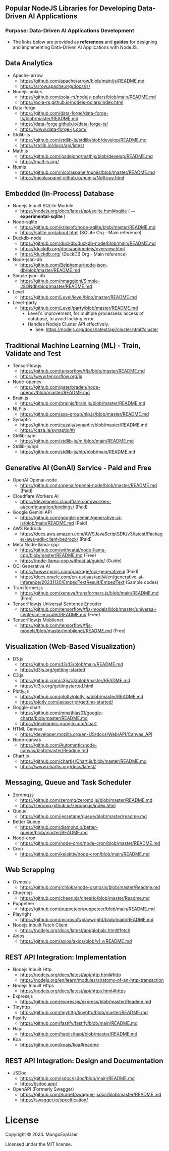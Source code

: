 ## Popular NodeJS Libraries for Developing Data-Driven AI Applications

### Purpose: Data-Driven AI Applications Development                                                                                          
- The links below are provided as <strong>references</strong> and <strong>guides</strong> for designing and implementing Data-Driven AI Applications with NodeJS.
    
 
## Data Analytics 
- Apache-arrow 
  * https://github.com/apache/arrow/blob/main/js/README.md
  * https://arrow.apache.org/docs/js/<br>
- Nodejs-polars
  * https://github.com/pola-rs/nodejs-polars/blob/main/README.md
  * https://pola-rs.github.io/nodejs-polars/index.html
- Data-forge
  * https://github.com/data-forge/data-forge-ts/blob/master/README.md
  * https://data-forge.github.io/data-forge-ts/
  * https://www.data-forge-js.com/
- Stdlib-js
  * https://github.com/stdlib-js/stdlib/blob/develop/README.md
  * https://stdlib.io/docs/api/latest
- Math.js
  * https://github.com/josdejong/mathjs/blob/develop/README.md
  * https://mathjs.org/
- Numjs
  * https://github.com/nicolaspanel/numjs/blob/master/README.md
  * https://nicolaspanel.github.io/numjs/NdArray.html

  

## Embedded (In-Process) Database
- Nodejs Inbuilt SQLite Module
  * https://nodejs.org/docs/latest/api/sqlite.html#sqlite ( <strong> --experimental-sqlite </strong> )
- Node-sqlite
  * https://github.com/kriasoft/node-sqlite/blob/master/README.md
  * https://sqlite.org/about.html  (SQLite Org - Main reference)
- Duckdb-node
  * https://github.com/duckdb/duckdb-node/blob/main/README.md
  * https://duckdb.org/docs/api/nodejs/overview.html
  * https://duckdb.org/ (DuckDB Org - Main reference)
- Node-json-db
  * https://github.com/Belphemur/node-json-db/blob/master/README.md
- Simple-json-db
  * https://github.com/nmaggioni/Simple-JSONdb/blob/master/README.md
- Level
  * https://github.com/Level/level/blob/master/README.md
- Level-party
  * https://github.com/Level/party/blob/master/README.md
    * Level's improvement, for multiple processess access of database, to avoid locking error.
    * Handles Nodejs Cluster API effectively.
      * See: https://nodejs.org/docs/latest/api/cluster.html#cluster


## Traditional Machine Learning (ML) - Train, Validate and Test
- TensorFlow.js
  * https://github.com/tensorflow/tfjs/blob/master/README.md
  * https://www.tensorflow.org/js
- Node-opencv
  * https://github.com/peterbraden/node-opencv/blob/master/README.md
- Brain.js
  * https://github.com/brainjs/brain.js/blob/master/README.md
- NLP.js
  * https://github.com/axa-group/nlp.js/blob/master/README.md
- Synaptic
  * https://github.com/cazala/synaptic/blob/master/README.md
  * https://caza.la/synaptic/#/
- Stdlib-js/ml
  * https://github.com/stdlib-js/ml/blob/main/README.md
- Stdlib-js/npl
  * https://github.com/stdlib-js/nlp/blob/main/README.md


## Generative AI (GenAI) Service - Paid and Free
- OpenAI Openai-node
  * https://github.com/openai/openai-node/blob/master/README.md (Paid)
- Cloudflare Workers AI
  * https://developers.cloudflare.com/workers-ai/configuration/bindings/ (Paid)
- Google Gemini API
  * https://github.com/google-gemini/generative-ai-js/blob/main/README.md (Paid)
- AWS Bedrock
  * https://docs.aws.amazon.com/AWSJavaScriptSDK/v3/latest/Package/-aws-sdk-client-bedrock/ (Paid)
- Meta Node-llama-cpp
  * https://github.com/withcatai/node-llama-cpp/blob/master/README.md (Free)
  * https://node-llama-cpp.withcat.ai/guide/  (Guide)
- OCI Generative AI
  * https://www.npmjs.com/package/oci-generativeai (Paid)
  * https://docs.oracle.com/en-us/iaas/api/#/en/generative-ai-inference/20231130/EmbedTextResult/EmbedText (Sample codes) 
- Transformer.js
  * https://github.com/xenova/transformers.js/blob/main/README.md (Free)
- TensorFlow.js Universal Sentence Encoder 
  * https://github.com/tensorflow/tfjs-models/blob/master/universal-sentence-encoder/README.md (Free)
- TensorFlow.js Mobilenet
  * https://github.com/tensorflow/tfjs-models/blob/master/mobilenet/README.md (Free)



## Visualization (Web-Based Visualization)
- D3.js
  * https://github.com/d3/d3/blob/main/README.md
  * https://d3js.org/getting-started
- C3.js
  * https://github.com/c3js/c3/blob/master/README.md
  * https://c3js.org/gettingstarted.html
- Plotly.js
  * https://github.com/plotly/plotly.js/blob/master/README.md
  * https://plotly.com/javascript/getting-started/
- Goggle-chart
  * https://github.com/mmathias01/google-charts/blob/master/README.md
  * https://developers.google.com/chart
- HTML Canvas
  * https://developer.mozilla.org/en-US/docs/Web/API/Canvas_API
- Node-canvas
  * https://github.com/Automattic/node-canvas/blob/master/Readme.md
- Chart.js
  * https://github.com/chartjs/Chart.js/blob/master/README.md
  * https://www.chartjs.org/docs/latest/
 
    


## Messaging, Queue and Task Scheduler
- Zeromq.js
  * https://github.com/zeromq/zeromq.js/blob/master/README.md
  * https://zeromq.github.io/zeromq.js/index.html
- Queue
  * https://github.com/jessetane/queue/blob/master/readme.md
- Better Queue
  * https://github.com/diamondio/better-queue/blob/master/README.md
- Node-cron
  * https://github.com/node-cron/node-cron/blob/master/README.md
- Cron
  * https://github.com/kelektiv/node-cron/blob/main/README.md


## Web Scrapping
- Osmosis
  * https://github.com/rchipka/node-osmosis/blob/master/Readme.md
- Cheeriojs
  * https://github.com/cheeriojs/cheerio/blob/master/Readme.md
- Puppeteer
  * https://github.com/puppeteer/puppeteer/blob/main/README.md
- Playright
  * https://github.com/microsoft/playwright/blob/main/README.md
- Nodejs Inbuilt Fetch Client
  * https://nodejs.org/docs/latest/api/globals.html#fetch
- Axios
  * https://github.com/axios/axios/blob/v1.x/README.md


## REST API Integration: Implementation
- Nodejs Inbuilt Http
  * https://nodejs.org/docs/latest/api/http.html#http
  * https://nodejs.org/en/learn/modules/anatomy-of-an-http-transaction
- Nodejs Inbuilt Https
  * https://nodejs.org/docs/latest/api/https.html#https
- Expressjs
  * https://github.com/expressjs/express/blob/master/Readme.md
- Tinyhttp
  * https://github.com/tinyhttp/tinyhttp/blob/master/README.md
- Fastify
  * https://github.com/fastify/fastify/blob/main/README.md
- Hapi
  * https://github.com/hapijs/hapi/blob/master/README.md
- Koa
  * https://github.com/koajs/koa#readme
 

## REST API Integration: Design and Documentation
- JSDoc
  * https://github.com/jsdoc/jsdoc/blob/main/README.md
  * https://jsdoc.app/
- OpenAPI (Formerly Swagger)
  * https://github.com/Surnet/swagger-jsdoc/blob/master/README.md
  * https://swagger.io/specification/

    



# License

Copyright © 2024. MongoExpUser

Licensed under the MIT license.
